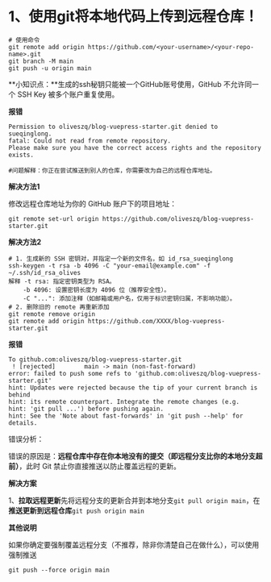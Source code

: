 # 1、使用git将本地代码上传到远程仓库！

~~~shell
# 使用命令
git remote add origin https://github.com/<your-username>/<your-repo-name>.git
git branch -M main
git push -u origin main
~~~

**小知识点：**生成的ssh秘钥只能被一个GitHub账号使用，GitHub 不允许同一个 SSH Key 被多个账户重复使用。

**报错**

~~~shell
Permission to oliveszq/blog-vuepress-starter.git denied to sueqinglong.
fatal: Could not read from remote repository.
Please make sure you have the correct access rights and the repository exists.

#问题解释：你正在尝试推送到别人的仓库，你需要改为自己的远程仓库地址。
~~~

**解决方法1**

修改远程仓库地址为你的 GitHub 账户下的项目地址：

~~~
git remote set-url origin https://github.com/oliveszq/blog-vuepress-starter.git
~~~

**解决方法2**

~~~shell
# 1. 生成新的 SSH 密钥对，并指定一个新的文件名，如 id_rsa_sueqinglong
ssh-keygen -t rsa -b 4096 -C "your-email@example.com" -f ~/.ssh/id_rsa_olives
解释 -t rsa: 指定密钥类型为 RSA。 
    -b 4096: 设置密钥长度为 4096 位（推荐安全性）。
    -C "...": 添加注释（如邮箱或用户名，仅用于标识密钥归属，不影响功能）。
# 2. 删除旧的 remote 再重新添加
git remote remove origin
git remote add origin https://github.com/XXXX/blog-vuepress-starter.git

~~~

**报错**

~~~shell
To github.com:oliveszq/blog-vuepress-starter.git
 ! [rejected]        main -> main (non-fast-forward)
error: failed to push some refs to 'github.com:oliveszq/blog-vuepress-starter.git'
hint: Updates were rejected because the tip of your current branch is behind
hint: its remote counterpart. Integrate the remote changes (e.g.
hint: 'git pull ...') before pushing again.
hint: See the 'Note about fast-forwards' in 'git push --help' for details.

~~~

错误分析：

​	错误的原因是：**远程仓库中存在你本地没有的提交（即远程分支比你的本地分支超前）**，此时 Git 禁止你直接推送以防止覆盖远程的更新。

**解决方案**

1、**拉取远程更新**先将远程分支的更新合并到本地分支`git pull origin main`，在**推送更新到远程仓库**`git push origin main`

**其他说明**

如果你确定要强制覆盖远程分支（不推荐，除非你清楚自己在做什么），可以使用强制推送

~~~
git push --force origin main
~~~

